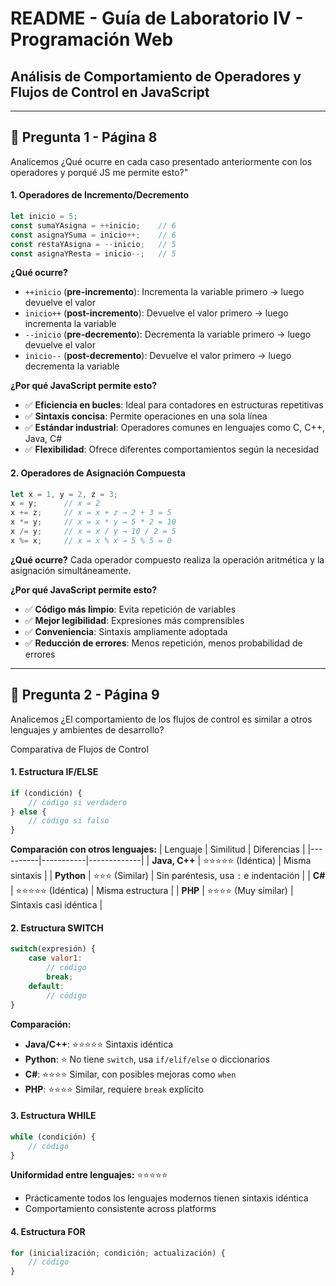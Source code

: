 # README - Guía de Laboratorio IV - Programación Web

## Análisis de Comportamiento de Operadores y Flujos de Control en JavaScript

---

## 📌 Pregunta 1 - Página 8
Analicemos ¿Qué ocurre en cada caso presentado anteriormente con los operadores y porqué JS me permite esto?"


#### 1. **Operadores de Incremento/Decremento**
```javascript
let inicio = 5;
const sumaYAsigna = ++inicio;    // 6
const asignaYSuma = inicio++;    // 6  
const restaYAsigna = --inicio;   // 5
const asignaYResta = inicio--;   // 5
```

**¿Qué ocurre?**
- `++inicio` (**pre-incremento**): Incrementa la variable primero → luego devuelve el valor
- `inicio++` (**post-incremento**): Devuelve el valor primero → luego incrementa la variable
- `--inicio` (**pre-decremento**): Decrementa la variable primero → luego devuelve el valor
- `inicio--` (**post-decremento**): Devuelve el valor primero → luego decrementa la variable

**¿Por qué JavaScript permite esto?**
- ✅ **Eficiencia en bucles**: Ideal para contadores en estructuras repetitivas
- ✅ **Sintaxis concisa**: Permite operaciones en una sola línea
- ✅ **Estándar industrial**: Operadores comunes en lenguajes como C, C++, Java, C#
- ✅ **Flexibilidad**: Ofrece diferentes comportamientos según la necesidad

#### 2. **Operadores de Asignación Compuesta**
```javascript
let x = 1, y = 2, z = 3;
x = y;      // x = 2
x += z;     // x = x + z → 2 + 3 = 5
x *= y;     // x = x * y → 5 * 2 = 10
x /= y;     // x = x / y → 10 / 2 = 5
x %= x;     // x = x % x → 5 % 5 = 0
```

**¿Qué ocurre?**
Cada operador compuesto realiza la operación aritmética y la asignación simultáneamente.

**¿Por qué JavaScript permite esto?**
- ✅ **Código más limpio**: Evita repetición de variables
- ✅ **Mejor legibilidad**: Expresiones más comprensibles
- ✅ **Conveniencia**: Sintaxis ampliamente adoptada
- ✅ **Reducción de errores**: Menos repetición, menos probabilidad de errores

---

## 📌 Pregunta 2 - Página 9  
Analicemos ¿El comportamiento de los flujos de control es similar a otros lenguajes y ambientes de desarrollo?

 Comparativa de Flujos de Control

#### 1. **Estructura IF/ELSE**
```javascript
if (condición) {
    // código si verdadero
} else {
    // código si falso
}
```

**Comparación con otros lenguajes:**
| Lenguaje | Similitud | Diferencias |
|----------|-----------|-------------|
| **Java, C++** | ⭐⭐⭐⭐⭐ (Idéntica) | Misma sintaxis |
| **Python** | ⭐⭐⭐ (Similar) | Sin paréntesis, usa `:` e indentación |
| **C#** | ⭐⭐⭐⭐⭐ (Idéntica) | Misma estructura |
| **PHP** | ⭐⭐⭐⭐ (Muy similar) | Sintaxis casi idéntica |

#### 2. **Estructura SWITCH**
```javascript
switch(expresión) {
    case valor1:
        // código
        break;
    default:
        // código
}
```

**Comparación:**
- **Java/C++**: ⭐⭐⭐⭐⭐ Sintaxis idéntica
- **Python**: ⭐ No tiene `switch`, usa `if/elif/else` o diccionarios
- **C#**: ⭐⭐⭐⭐ Similar, con posibles mejoras como `when`
- **PHP**: ⭐⭐⭐⭐ Similar, requiere `break` explícito

#### 3. **Estructura WHILE**
```javascript
while (condición) {
    // código
}
```

**Uniformidad entre lenguajes:** ⭐⭐⭐⭐⭐
- Prácticamente todos los lenguajes modernos tienen sintaxis idéntica
- Comportamiento consistente across platforms

#### 4. **Estructura FOR**
```javascript
for (inicialización; condición; actualización) {
    // código
}
```


